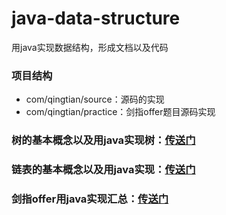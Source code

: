 # java-data-structure
用java实现数据结构，形成文档以及代码

### 项目结构
- com/qingtian/source：源码的实现
- com/qingtian/practice：剑指offer题目源码实现

### 树的基本概念以及用java实现树：[传送门][tree]
### 链表的基本概念以及用java实现：[传送门][linkedList]
### 剑指offer用java实现汇总：[传送门][offer]
    
[tree]:https://github.com/mcrwayfun/java-data-structure/blob/master/doc/source/tree/树.md
[linkedList]:https://github.com/mcrwayfun/java-data-structure/blob/master/doc/source/linkedList/链表.md
[offer]:https://github.com/mcrwayfun/java-data-structure/tree/master/doc/practice/README.md